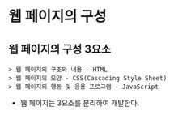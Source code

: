 # 웹 페이지의 구성

## 웹 페이지의 구성 3요소

    > 웹 페이지의 구조와 내용 - HTML
    > 웹 페이지의 모양 - CSS(Cascading Style Sheet)
    > 웹 페이지의 행동 및 응용 프로그램 - JavaScript

- 웹 페이지는 3요소를 분리하여 개발한다.
